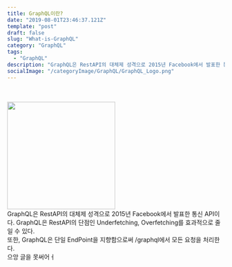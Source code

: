```yaml
---
title: GraphQL이란?
date: "2019-08-01T23:46:37.121Z"
template: "post"
draft: false
slug: "What-is-GraphQL"
category: "GraphQL"
tags:
  - "GraphQL"
description: "GraphQL은 RestAPI의 대체제 성격으로 2015년 Facebook에서 발표한 통신 API이다..."
socialImage: "/categoryImage/GraphQL/GraphQL_Logo.png"
---
```


<br/><br/><img src="/categoryImage/GraphQL/GraphQL_Logo.png" width="250px"><br/>
GraphQL은 RestAPI의 대체제 성격으로 2015년 Facebook에서 발표한 통신 API이다.
GraphQL은 RestAPI의 단점인 Underfetching, Overfetching를 효과적으로 줄일 수 있다.  
또한, GraphQL은 단일 EndPoint을 지향함으로써 /graphql에서 모든 요청을 처리한다.  
으앙 글을 못써어ㅓ
